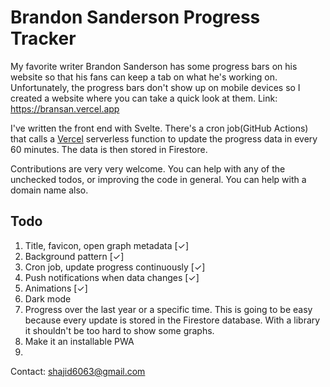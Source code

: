 # Brandon Sanderson Progress Tracker

My favorite writer Brandon Sanderson has some progress bars on his website so that his fans can keep a tab on what he's working on. Unfortunately, the progress bars don't show up on mobile devices so I created a website where you can take a quick look at them. Link: https://bransan.vercel.app

I've written the front end with Svelte. There's a cron job(GitHub Actions) that calls a [Vercel](https://vercel.com) serverless function to update the progress data in every 60 minutes. The data is then stored in Firestore.

Contributions are very very welcome. You can help with any of the unchecked todos, or improving the code in general. You can help with a domain name also.

## Todo
1. Title, favicon, open graph metadata [✓]
2. Background pattern [✓]
3. Cron job, update progress continuously [✓]
4. Push notifications when data changes [✓]
5. Animations [✓]
6. Dark mode
7. Progress over the last year or a specific time. This is going to be easy because every update is stored in the Firestore database. With a library it shouldn't be too hard to show some graphs. 
8. Make it an installable PWA
9.

Contact: <shajid6063@gmail.com>
